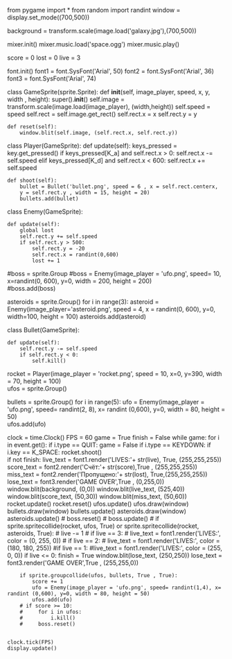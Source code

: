 from pygame import *
from random import randint
window = display.set_mode((700,500))

background = transform.scale(image.load('galaxy.jpg'),(700,500))

mixer.init()
mixer.music.load('space.ogg')
mixer.music.play()

score = 0
lost = 0
live = 3

font.init()
font1 = font.SysFont('Arial', 50)
font2 = font.SysFont('Arial', 36)
font3 = font.SysFont('Arial', 74)

class GameSprite(sprite.Sprite):
    def __init__(self, image_player, speed, x, y, width , height):
        super().__init__()
        self.image = transform.scale(image.load(image_player), (width,height))
        self.speed = speed
        self.rect = self.image.get_rect()
        self.rect.x = x
        self.rect.y = y

    def reset(self):
        window.blit(self.image, (self.rect.x, self.rect.y))

class Player(GameSprite):
    def update(self):
        keys_pressed = key.get_pressed()
        if keys_pressed[K_a] and self.rect.x > 0:
            self.rect.x -= self.speed
        elif keys_pressed[K_d] and self.rect.x < 600:
            self.rect.x += self.speed

    def shoot(self):
        bullet = Bullet('bullet.png', speed = 6 , x = self.rect.centerx,
        y = self.rect.y , width = 15, height = 20)
        bullets.add(bullet)

class Enemy(GameSprite):
    
    def update(self):
        global lost
        self.rect.y += self.speed
        if self.rect.y > 500:
            self.rect.y = -20
            self.rect.x = randint(0,600)
            lost += 1


#boss = sprite.Group
#boss = Enemy(image_player = 'ufo.png', speed= 10, x=randint(0, 600), y=0, width = 200, height = 200)  
#boss.add(boss)

asteroids = sprite.Group()
for i in range(3):
    asteroid = Enemy(image_player='asteroid.png', speed = 4, x = randint(0, 600), y=0, width=100, height = 100)
    asteroids.add(asteroid)


class Bullet(GameSprite):

    def update(self):
        self.rect.y -= self.speed
        if self.rect.y < 0:
            self.kill()


rocket = Player(image_player = 'rocket.png', speed = 10, x=0, y=390, width = 70, height = 100)  
ufos = sprite.Group()

bullets = sprite.Group()
for i in range(5):
    ufo = Enemy(image_player = 'ufo.png', speed= randint(2, 8), x= randint (0,600), y=0, width = 80, height = 50)  
    ufos.add(ufo)

clock = time.Clock()
FPS = 60
game = True
finish = False
while game:
    for i in event.get():
        if i.type == QUIT:
            game = False
        if i.type == KEYDOWN:
            if i.key == K_SPACE:
                rocket.shoot()    
    if not finish:
        live_text = font1.render('LIVES:'+ str(live), True, (255,255,255))
        score_text = font2.render('Счёт:'+ str(score),True , (255,255,255))
        miss_text = font2.render('Пропущено:'+ str(lost), True,(255,255,255))
        lose_text = font3.render('GAME OVER',True , (0,255,0))
        window.blit(background, (0,0))
        window.blit(live_text, (525,40))
        window.blit(score_text, (50,30))
        window.blit(miss_text, (50,60))
        rocket.update()
        rocket.reset()
        ufos.update()
        ufos.draw(window)
        bullets.draw(window)
        bullets.update()
        asteroids.draw(window)
        asteroids.update()
        # boss.reset()
        # boss.update()
       # if sprite.spritecollide(rocket, ufos, True) or sprite.spritecollide(rocket, asteroids, True):
       #     live -= 1
       # if live == 3:
        #    live_text = font1.render('LIVES:', color = (0, 255, 0))
       # if live == 2:
           # live_text = font1.render('LIVES:', color = (180, 180, 255))
        #if live == 1:
            #live_text = font1.render('LIVES:', color = (255, 0, 0))
        if live <= 0:
            finish = True
            window.blit(lose_text, (250,250))
            lose_text = font3.render('GAME OVER',True , (255,255,0))


        if sprite.groupcollide(ufos, bullets, True , True):
            score += 1
            ufo = Enemy(image_player = 'ufo.png', speed= randint(1,4), x= randint (0,600), y=0, width = 80, height = 50)  
            ufos.add(ufo)
        # if score >= 10:
        #     for i in ufos:
        #         i.kill()
        #     boss.reset()
    

    clock.tick(FPS)
    display.update()
